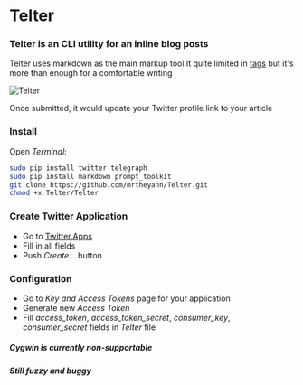 # Telter

### Telter is an CLI utility for an inline blog posts

Telter uses markdown as the main markup tool
It quite limited in [tags](http://telegra.ph/api#NodeElement) but it's more than enough for a comfortable writing

![Telter](http://i.imgur.com/q7UMfmp.png)

Once submitted, it would update your Twitter profile link to your article

### Install  
Open *Terminal*:  
```bash
sudo pip install twitter telegraph
sudo pip install markdown prompt_toolkit
git clone https://github.com/mrtheyann/Telter.git
chmod +x Telter/Telter
```

### Create Twitter Application
+ Go to [Twitter.Apps](https://apps.twitter.com/app/new)
+ Fill in all fields
+ Push *Create...* button  

### Configuration  
+ Go to *Key and Access Tokens* page for your application
+ Generate new *Access Token*
+ Fill *access_token*, *access_token_secret*, *consumer_key*, *consumer_secret* fields in *Telter* file

##### Cygwin is currently non-supportable
##### Still fuzzy and buggy

